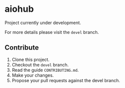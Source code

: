 # aiohub

Project currently under development.

For more details please visit the `devel` branch.

## Contribute

1. Clone this project.
2. Checkout the `devel` branch.
3. Read the guide `CONTRIBUTING.md`.
4. Make your changes.
5. Propose your pull requests against the devel branch.
